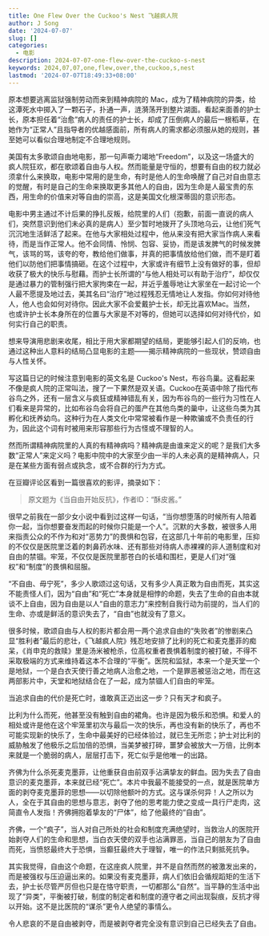 ```yaml
---
title: One Flew Over the Cuckoo's Nest 飞越疯人院
author: J Song
date: '2024-07-07'
slug: []
categories:
  - 电影
description: 2024-07-07-one-flew-over-the-cuckoo-s-nest
keywords: 2024,07,07,one,flew,over,the,cuckoo,s,nest
lastmod: '2024-07-07T18:49:33+08:00'
---
```


原本想要逃离监狱强制劳动而来到精神病院的 Mac，成为了精神病院的异类，给这潭死水中掷入了一颗石子，扑通一声，涟漪荡开到整片湖面。看起来面善的护士长，原本担任着“治愈”病人的责任的护士长，却成了压倒病人的最后一根稻草，在她作为“正常人”且指导者的优越感面前，所有病人的需求都必须服从她的规则，甚至她可以看似合理地制定不合理地规则。

美国有太多歌颂自由地电影，那一句声嘶力竭地“Freedom”，以及这一场盛大的疯人院狂欢，都在歌颂着自由与人权。然而能量是守恒的，想要有自由的权力就必须拿什么来换取，电影中常用的是生命，有时是他人的生命唤醒了自己对自由意志的觉醒，有时是自己的生命来换取更多其他人的自由，因为生命是人最宝贵的东西，用生命的价值来对等自由的崇高，这是美国文化根深蒂固的意识形态。

电影中男主通过不计后果的挣扎反叛，给院里的人们（抱歉，前面一直说的病人们，突然意识到他们未必真的是病人）至少暂时地拨开了头顶地乌云，让他们死气沉沉地生活鲜活了起来。在他与大家相处过程中，他从来没有把大家当作病人来看待，而是当作正常人。他不会同情、怜悯、包容、妥协，而是该发脾气的时候发脾气，该骂的骂，该夸的夸，教给他们做事，并真的把事情放给他们做，而不是盯着他们以防他们把事情搞砸。在这个过程中，大家或许有细节上没有做好的事，但却收获了极大的快乐与慰藉。而护士长所谓的“与他人相处可以有助于治疗”，却仅仅是通过暴力的管制强行把大家拘束在一起，并近乎羞辱地让大家坐在一起讨论一个人最不愿提及地过去，美其名曰“治疗”地过程残忍无情地让人发指。你如何对待他人，他人也会如何对待你。因此大家不会爱戴护士长，却无比喜欢Mac。当然，也或许护士长本身所在的位置与大家是不对等的，但她可以选择如何对待代价，如何实行自己的职责。

想来导演用悲剧来收尾，相比于用大家都期望的结局，更能够引起人们的反响，也通过这种出人意料的结局凸显电影的主题——揭示精神病院的一些现状，赞颂自由与人性关怀。

写这篇日记的时候注意到电影的英文名是 Cuckoo's Nest，布谷鸟巢。这看起来不像是疯人院的正常叫法，搜了一下果然是双关语。Cuckoo在英语中除了指代布谷鸟之外，还有一层含义与疯狂或精神错乱有关，因为布谷鸟的一些行为习性在人们看来是异常的，比如布谷鸟会将自己的蛋产在其他鸟类的巢中，让这些鸟类为其孵化和抚养幼鸟。这种行为在人类文化中常常被看作是一种欺骗或不负责任的行为，因此这个词有时被用来形容那些行为古怪或不理智的人。

然而所谓精神病院里的人真的有精神病吗？精神病是由谁来定义的呢？是我们大多数“正常人”来定义吗？电影中院中的大家至少由一半的人未必真的是精神病人，只是在某些方面有弱点或执念，或不合群的行为方式。

在豆瓣评论区看到一篇很喜欢的影评，摘录如下：

> 原文题为《当自由开始反抗》，作者ID：“酥皮酱。”

很早之前我在一部少女小说中看到过这样一句话，“当你想堕落的时候所有人陪着你一起，当你想要奋发而起的时候你只能是一个人”。沉默的大多数，被很多人用来指责公众的不作为和对“恶势力”的畏惧和包容，在这部几十年前的电影里，压抑的不仅仅是医院里泛着的刺鼻药水味、还有那些对待病人赤裸裸的非人道制度和对自由的禁锢。牢笼，不仅仅是医院里那苍白的长墙和围栏，更是人们对“强权”和“制度”的畏惧和屈服。

“不自由、毋宁死”，多少人歌颂过这句话，又有多少人真正敢为自由而死，其实这不能责怪人们，因为“自由”和“死亡”本身就是相悖的命题，失去了生命的自由本就谈不上自由，因为自由是以人“自由的意志力”来控制自我行动为前提的，当人们的生命、亦或是鲜活的意识失去了，“自由”也就没有了意义。

很多时候，歌颂自由与人权的影片都会用一两个追求自由的“失败者”的惨剧来凸显“胜利者”最后的悲壮，《飞越疯人院》残忍地安排了比利的死亡和麦克墨菲的痴呆，《肖申克的救赎》里是汤米被枪杀，位高权重者畏惧着制度的被打破，不得不采取极端的方式来维持着这本不合理的“平衡”。医院和监狱，本来一个是天堂一个是地狱，一个是白衣天使行善之地病人治愈之地，一个是罪恶被惩治之地，而在这两部影片中，天堂和地狱结合在了一起，成为禁锢人们自由的牢笼。

当追求自由的代价是死亡时，谁敢真正迈出这一步？只有天才和疯子。

比利为什么而死，他甚至没有触到自由的裙角。也许是因为极乐和恐惧。和爱人的相处或许是他在这个牢笼里初次与最后一次的快乐，再也没有新的快乐了，再也不可能实现新的快乐了，生命中最美好的已经体验过，就已生无所恋；护士对比利的威胁触发了他极乐之后加倍的恐惧，当美梦被打碎，噩梦会被放大一万倍，比例本来就是一个脆弱的病人，层层打击下，死亡似乎是他唯一的出路。

齐佛为什么杀死麦克墨菲，让他重获自由前双手沾满挚友的鲜血。因为失去了自由意识的麦克墨菲，本来就已经“死亡”。本片中我最不能接受的一点，就是医院单方面的剥夺麦克墨菲的思想——以切除他额叶的方式。这与谋杀何异！人之所以为人，全在于其自由的思想与意志，剥夺了他的思考能力使之变成一具行尸走肉，这简直令人发指！齐佛拥抱着挚友的“尸体”，给了他最终的“自由”。

齐佛，一个“疯子”，当人对自己所处的社会和制度充满绝望时，当救治人的医院开始剥夺人们的生命和思想，当白衣天使的双手也沾满罪恶，当自己的朋友为了自由而死，当愤怒最终大于恐惧，当癫狂最终大于理智，唯一的作法只剩抵死抗争。

其实我觉得，自由这个命题，在这座疯人院里，并不是自然而然的被激发出来的，而是被强权与压迫逼出来的。如果没有麦克墨菲，病人们依旧会循规蹈矩的生活下去，护士长尽管严厉但也只是在恪守职责，一切都那么“自然”。当平静的生活中出现了“异类”，平衡被打破，制度的制定者和制度的遵守者之间出现裂痕，反抗才得以开始。这不是比医院的“谋杀”更令人绝望的事情么。

令人悲哀的不是自由被剥夺，而是被剥夺者完全没有意识到自己已经失去了自由。

